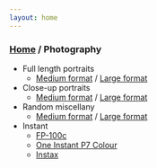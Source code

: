 ```yaml
---
layout: home
---
```


<h3><a href="/">Home</a> / Photography</h3>


- Full length portraits
    - [Medium format](/ph/mf/portraits_full.html) / [Large format](/ph/lf/portraits_full.html)
- Close-up portraits
    - [Medium format](/ph/mf/portraits_close.html) / [Large format](/ph/lf/portraits_close.html)
- Random miscellany
    - [Medium format](/ph/mf/misc.html) / [Large format](/ph/lf/misc.html)
- Instant
    - [FP-100c](/ph/instant/fp100c.html)
    <!--- [FP-3000b](/ph/instant/fp3000b.html) -->
    - [One Instant P7 Colour](/ph/instant/oip7.html)
    - [Instax](/ph/instant/instax.html)